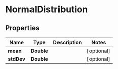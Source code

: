 
# NormalDistribution

## Properties
Name | Type | Description | Notes
------------ | ------------- | ------------- | -------------
**mean** | **Double** |  |  [optional]
**stdDev** | **Double** |  |  [optional]



